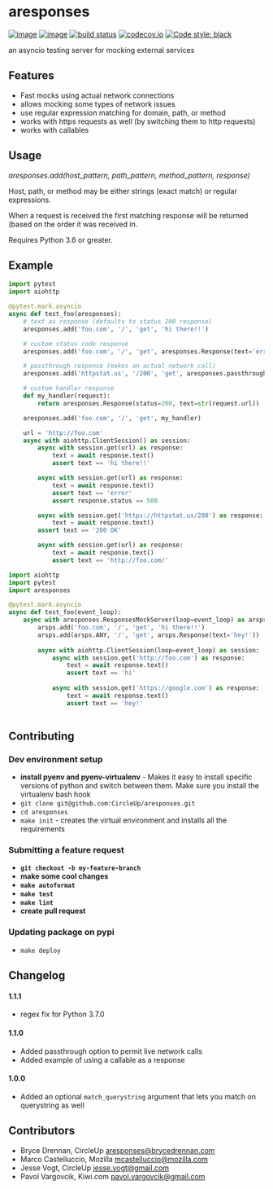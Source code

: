 

# aresponses

[![image](https://img.shields.io/pypi/v/aresponses.svg)](https://pypi.org/project/aresponses/)
[![image](https://img.shields.io/pypi/pyversions/aresponses.svg)](https://pypi.org/project/aresponses/)
[![build status](https://travis-ci.org/CircleUp/aresponses.svg)](https://travis-ci.org/CircleUp/aresponses)
[![codecov.io](https://codecov.io/github/CircleUp/aresponses/coverage.svg?branch=master)](https://codecov.io/github/CircleUp/aresponses)
[![Code style: black](https://img.shields.io/badge/code%20style-black-000000.svg)](https://github.com/ambv/black)


an asyncio testing server for mocking external services

## Features
 - Fast mocks using actual network connections
 - allows mocking some types of network issues
 - use regular expression matching for domain, path, or method 
 - works with https requests as well (by switching them to http requests)
 - works with callables
 
## Usage

*aresponses.add(host_pattern, path_pattern, method_pattern, response)*

Host, path, or method may be either strings (exact match) or regular expressions.

When a request is received the first matching response will be returned (based on the order it was received in.

Requires Python 3.6 or greater.

## Example
```python
import pytest
import aiohttp

@pytest.mark.asyncio
async def test_foo(aresponses):
    # text as response (defaults to status 200 response)
    aresponses.add('foo.com', '/', 'get', 'hi there!!')

    # custom status code response
    aresponses.add('foo.com', '/', 'get', aresponses.Response(text='error', status=500))

    # passthrough response (makes an actual network call)
    aresponses.add('httpstat.us', '/200', 'get', aresponses.passthrough)

    # custom handler response
    def my_handler(request):
        return aresponses.Response(status=200, text=str(request.url))

    aresponses.add('foo.com', '/', 'get', my_handler)

    url = 'http://foo.com'
    async with aiohttp.ClientSession() as session:
        async with session.get(url) as response:
            text = await response.text()
            assert text == 'hi there!!'

        async with session.get(url) as response:
            text = await response.text()
            assert text == 'error'
            assert response.status == 500

        async with session.get('https://httpstat.us/200') as response:
            text = await response.text()
        assert text == '200 OK'

        async with session.get(url) as response:
            text = await response.text()
            assert text == 'http://foo.com/'
```

```python
import aiohttp
import pytest
import aresponses

@pytest.mark.asyncio
async def test_foo(event_loop):
    async with aresponses.ResponsesMockServer(loop=event_loop) as arsps:
        arsps.add('foo.com', '/', 'get', 'hi there!!')
        arsps.add(arsps.ANY, '/', 'get', arsps.Response(text='hey!'))
        
        async with aiohttp.ClientSession(loop=event_loop) as session:
            async with session.get('http://foo.com') as response:
                text = await response.text()
                assert text == 'hi'
            
            async with session.get('https://google.com') as response:
                text = await response.text()
                assert text == 'hey!'
        
```


## Contributing

### Dev environment setup
  - **install pyenv and pyenv-virtualenv**  - Makes it easy to install specific versions of python and switch between them. Make sure you install the virtualenv bash hook
  - `git clone git@github.com:CircleUp/aresponses.git`
  - `cd aresponses`
  - `make init` - creates the virtual environment and installs all the requirements
  
### Submitting a feature request  
  - **`git checkout -b my-feature-branch`** 
  - **make some cool changes**
  - **`make autoformat`**
  - **`make test`**
  - **`make lint`**
  - **create pull request**

### Updating package on pypi
  - `make deploy`

## Changelog

#### 1.1.1
- regex fix for Python 3.7.0

#### 1.1.0
- Added passthrough option to permit live network calls
- Added example of using a callable as a response

#### 1.0.0

- Added an optional `match_querystring` argument that lets you match on querystring as well


## Contributors
* Bryce Drennan, CircleUp <aresponses@brycedrennan.com>
* Marco Castelluccio, Mozilla <mcastelluccio@mozilla.com>
* Jesse Vogt, CircleUp <jesse.vogt@gmail.com>
* Pavol Vargovcik, Kiwi.com <pavol.vargovcik@gmail.com>
